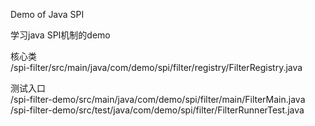 Demo of Java SPI

学习java SPI机制的demo

核心类  
/spi-filter/src/main/java/com/demo/spi/filter/registry/FilterRegistry.java

测试入口  
/spi-filter-demo/src/main/java/com/demo/spi/filter/main/FilterMain.java  
/spi-filter-demo/src/test/java/com/demo/spi/filter/FilterRunnerTest.java  
